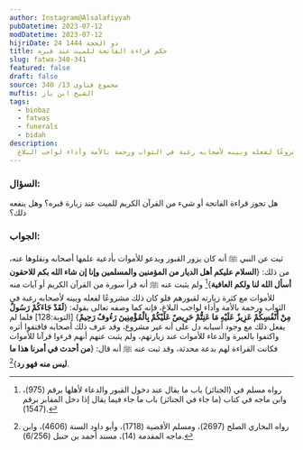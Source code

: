 ```yaml
---
author: Instagram@Alsalafiyyah
pubDatetime: 2023-07-12
modDatetime: 2023-07-12
hijriDate: 24 ذو الحجة 1444
title: حكم قراءة الفاتحة للميت عند قبره
slug: fatwa-340-341
featured: false
draft: false
source: مجموع فتاوى 13/ 340
muftis: الشيخ ابن باز
tags:
  - binbaz
  - fatwas
  - funerals
  - bidah
description:
  لم يثبت عنه ﷺ أنه قرأ سورة من القرآن الكريم أو آيات منه للأموات مع كثرة زيارته لقبورهم فلو كان ذلك مشروعًا لفعله وبينه لأصحابه رغبة في الثواب ورحمة بالأمة وأداء لواجب البلاغ
---
```



### السؤال:
هل تجوز قراءة الفاتحة أو شيء من القرآن الكريم للميت عند زيارة قبره؟ وهل ينفعه ذلك؟


### الجواب:
ثبت عن النبي ﷺ أنه كان يزور القبور ويدعو للأموات بأدعية علمها أصحابه ونقلوها عنه، من ذلك: {**السلام عليكم أهل الديار من المؤمنين والمسلمين وإنا إن شاء الله بكم للاحقون أسأل الله لنا ولكم العافية**}[^1] ولم يثبت عنه ﷺ أنه قرأ سورة من القرآن الكريم أو آيات منه للأموات مع كثرة زيارته لقبورهم فلو كان ذلك مشروعًا لفعله وبينه لأصحابه رغبة في الثواب ورحمة بالأمة وأداء لواجب البلاغ، فإنه كما وصفه تعالى بقوله: {**لَقَدْ جَاءَكُمْ رَسُولٌ مِنْ أَنْفُسِكُمْ عَزِيزٌ عَلَيْهِ مَا عَنِتُّمْ حَرِيصٌ عَلَيْكُمْ بِالْمُؤْمِنِينَ رَءُوفٌ رَحِيمٌ**} [التوبة:128] فلما لم يفعل ذلك مع وجود أسبابه دل على أنه غير مشروع، وقد عرف ذلك أصحابه فاقتفوا أثره واكتفوا بالعبرة والدعاء للأموات عند زيارتهم، ولم يثبت عنهم أنهم قرءوا قرآنا للأموات فكانت القراءة لهم بدعة محدثة، وقد ثبت عنه ﷺ أنه قال: {**من أحدث في أمرنا هذا ما ليس منه فهو رد**}[^2]. 

[^1]: رواه مسلم في (الجنائز) باب ما يقال عند دخول القبور والدعاء لأهلها برقم (975)، وابن ماجه في كتاب (ما جاء في الجنائز) باب ما جاء فيما يقال إذا دخل المقابر برقم (1547).
[^2]: رواه البخاري الصلح (2697)، ومسلم الأقضية (1718)، وأبو داود السنة (4606)، وابن ماجه المقدمة (14)، مسند أحمد بن حنبل (6/256). 
